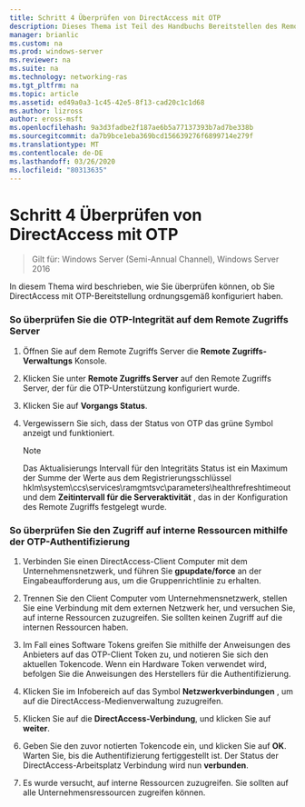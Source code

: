```yaml
---
title: Schritt 4 Überprüfen von DirectAccess mit OTP
description: Dieses Thema ist Teil des Handbuchs Bereitstellen des Remote Zugriffs mit OTP-Authentifizierung in Windows Server 2016.
manager: brianlic
ms.custom: na
ms.prod: windows-server
ms.reviewer: na
ms.suite: na
ms.technology: networking-ras
ms.tgt_pltfrm: na
ms.topic: article
ms.assetid: ed49a0a3-1c45-42e5-8f13-cad20c1c1d68
ms.author: lizross
author: eross-msft
ms.openlocfilehash: 9a3d3fadbe2f187ae6b5a77137393b7ad7be338b
ms.sourcegitcommit: da7b9bce1eba369bcd156639276f6899714e279f
ms.translationtype: MT
ms.contentlocale: de-DE
ms.lasthandoff: 03/26/2020
ms.locfileid: "80313635"
---
```

# <a name="step-4-verify-directaccess-with-otp"></a>Schritt 4 Überprüfen von DirectAccess mit OTP

>Gilt für: Windows Server (Semi-Annual Channel), Windows Server 2016

In diesem Thema wird beschrieben, wie Sie überprüfen können, ob Sie DirectAccess mit OTP-Bereitstellung ordnungsgemäß konfiguriert haben.
  
### <a name="to-verify-otp-health-on-the-remote-access-server"></a>So überprüfen Sie die OTP-Integrität auf dem Remote Zugriffs Server

1. Öffnen Sie auf dem Remote Zugriffs Server die **Remote Zugriffs-Verwaltungs** Konsole.  

2. Klicken Sie unter **Remote Zugriffs Server** auf den Remote Zugriffs Server, der für die OTP-Unterstützung konfiguriert wurde.  

3. Klicken Sie auf **Vorgangs Status**.  

4. Vergewissern Sie sich, dass der Status von OTP das grüne Symbol anzeigt und funktioniert.  
  
    > [!NOTE]  
    > Das Aktualisierungs Intervall für den Integritäts Status ist ein Maximum der Summe der Werte aus dem Registrierungsschlüssel hklm\system\ccs\services\ramgmtsvc\parameters\healthrefreshtimeout und dem **Zeitintervall für die Serveraktivität** , das in der Konfiguration des Remote Zugriffs festgelegt wurde.  
  
### <a name="to-verify-access-to-internal-resources-using-otp-authentication"></a>So überprüfen Sie den Zugriff auf interne Ressourcen mithilfe der OTP-Authentifizierung  
  
1.  Verbinden Sie einen DirectAccess-Client Computer mit dem Unternehmensnetzwerk, und führen Sie **gpupdate/force** an der Eingabeaufforderung aus, um die Gruppenrichtlinie zu erhalten.  
  
2.  Trennen Sie den Client Computer vom Unternehmensnetzwerk, stellen Sie eine Verbindung mit dem externen Netzwerk her, und versuchen Sie, auf interne Ressourcen zuzugreifen. Sie sollten keinen Zugriff auf die internen Ressourcen haben.  
  
3.  Im Fall eines Software Tokens greifen Sie mithilfe der Anweisungen des Anbieters auf das OTP-Client Token zu, und notieren Sie sich den aktuellen Tokencode. Wenn ein Hardware Token verwendet wird, befolgen Sie die Anweisungen des Herstellers für die Authentifizierung.  
  
4.  Klicken Sie im Infobereich auf das Symbol **Netzwerkverbindungen** , um auf die DirectAccess-Medienverwaltung zuzugreifen.  
  
5.  Klicken Sie auf die **DirectAccess-Verbindung**, und klicken Sie auf **weiter**.  
  
6.  Geben Sie den zuvor notierten Tokencode ein, und klicken Sie auf **OK**. Warten Sie, bis die Authentifizierung fertiggestellt ist. Der Status der DirectAccess-Arbeitsplatz Verbindung wird nun **verbunden**.  
  
7.  Es wurde versucht, auf interne Ressourcen zuzugreifen. Sie sollten auf alle Unternehmensressourcen zugreifen können.  
  


